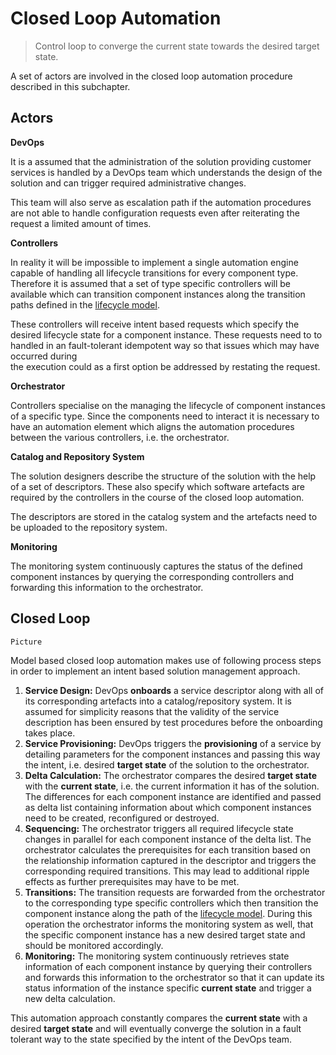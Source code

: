 Closed Loop Automation
======================

> Control loop to converge the current state towards the desired target state.

A set of actors are involved in the closed loop automation procedure described
in this subchapter.

Actors
------

**DevOps**

It is a assumed that the administration of the solution providing customer
services is handled by a DevOps team which understands the design of the
solution and can trigger required administrative changes.

This team will also serve as escalation path if the automation procedures
are not able to handle configuration requests even after reiterating the
request a limited amount of times.

**Controllers**

In reality it will be impossible to implement a single automation engine
capable of handling all lifecycle transitions for every component type.
Therefore it is assumed that a set of type specific controllers will be
available which can transition component instances along the transition paths
defined in the [lifecycle model](./Concepts-Lifecycle.md).

These controllers will receive intent based requests which specify the desired
lifecycle state for a component instance. These requests need to to handled in
an fault-tolerant idempotent way so that issues which may have occurred during  
the execution could as a first option be addressed by restating the request.

**Orchestrator**

Controllers specialise on the managing the lifecycle of component instances of
a specific type. Since the components need to interact it is necessary to have
an automation element which aligns the automation procedures between the
various controllers, i.e. the orchestrator.

**Catalog and Repository System**

The solution designers describe the structure of the solution with the help of
a set of descriptors. These also specify which software artefacts are required
by the controllers in the course of the closed loop automation.

The descriptors are stored in the catalog system and the artefacts need to be
uploaded to the repository system.

**Monitoring**

The monitoring system continuously captures the status of the defined component
instances by querying the corresponding controllers and forwarding this
information to the orchestrator.

Closed Loop
-----------

```
Picture
```

Model based closed loop automation makes use of following process steps in order
to implement an intent based solution management approach.

1. **Service Design:** DevOps __onboards__ a service descriptor along with all
   of its corresponding artefacts into a catalog/repository system. It is
   assumed for simplicity reasons that the validity of the service description
   has been ensured by test procedures before the onboarding takes place.
2. **Service Provisioning:**
   DevOps triggers the __provisioning__ of a service
   by detailing parameters for the component instances and passing this way the
   intent, i.e. desired __target state__ of the solution to the orchestrator.
3. **Delta Calculation:**
   The orchestrator compares the desired
   __target state__ with the __current state__, i.e. the current information it
   has of the solution. The differences for each component instance are
   identified and passed as delta list containing information about which
   component instances need to be created, reconfigured or destroyed.
4. **Sequencing:**
   The orchestrator triggers all required lifecycle state
   changes in parallel for each component instance of the delta list.
   The orchestrator calculates the prerequisites for each transition based on
   the relationship information captured in the descriptor and triggers the
   corresponding required transitions.
   This may lead to additional ripple effects as further prerequisites may have
   to be met.
5. **Transitions:**
   The transition requests are forwarded from the orchestrator to the
   corresponding type specific controllers which then transition the component
   instance along the path of the [lifecycle model](./Concepts-Lifecycle.md).
   During this operation the orchestrator informs the monitoring system as well,
   that the specific component instance has a new desired target state and
   should be monitored accordingly.
6. **Monitoring:**
   The monitoring system continuously retrieves state information of each
   component instance by querying their controllers and forwards this
   information to the orchestrator so that it can update its status information
   of the instance specific __current state__ and trigger a new delta
   calculation.

This automation approach constantly compares the __current state__ with a
desired __target state__ and will eventually converge the solution in a fault
tolerant way to the state specified by the intent of the DevOps team.
